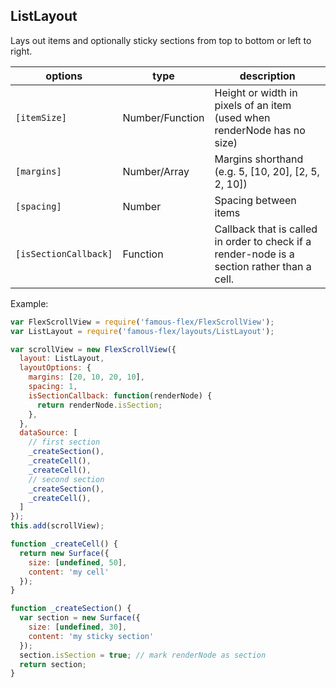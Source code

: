 <a name="module_ListLayout"></a>
## ListLayout
Lays out items and optionally sticky sections from top to bottom or left to right.

|options|type|description|
|---|---|---|
|`[itemSize]`|Number/Function|Height or width in pixels of an item (used when renderNode has no size)|
|`[margins]`|Number/Array|Margins shorthand (e.g. 5, [10, 20], [2, 5, 2, 10])|
|`[spacing]`|Number|Spacing between items|
|`[isSectionCallback]`|Function|Callback that is called in order to check if a render-node is a section rather than a cell.|

Example:

```javascript
var FlexScrollView = require('famous-flex/FlexScrollView');
var ListLayout = require('famous-flex/layouts/ListLayout');

var scrollView = new FlexScrollView({
  layout: ListLayout,
  layoutOptions: {
    margins: [20, 10, 20, 10],
    spacing: 1,
    isSectionCallback: function(renderNode) {
      return renderNode.isSection;
    },
  },
  dataSource: [
    // first section
    _createSection(),
    _createCell(),
    _createCell(),
    // second section
    _createSection(),
    _createCell(),
  ]
});
this.add(scrollView);

function _createCell() {
  return new Surface({
    size: [undefined, 50],
    content: 'my cell'
  });
}

function _createSection() {
  var section = new Surface({
    size: [undefined, 30],
    content: 'my sticky section'
  });
  section.isSection = true; // mark renderNode as section
  return section;
}
```

